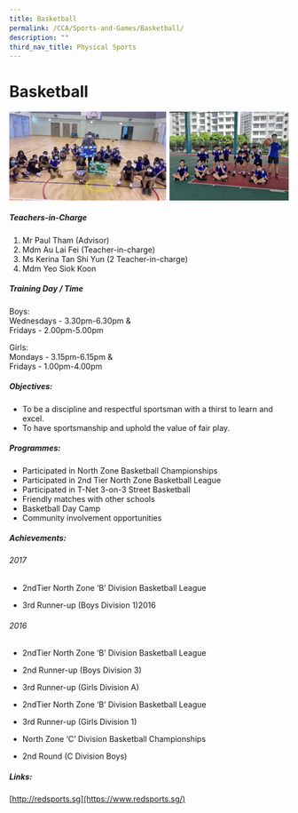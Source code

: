 ```yaml
---
title: Basketball
permalink: /CCA/Sports-and-Games/Basketball/
description: ""
third_nav_title: Physical Sports
---
```





# Basketball
![](/images/basketball1.png)

##### Teachers-in-Charge

1.  Mr Paul Tham (Advisor)
2.  Mdm Au Lai Fei (Teacher-in-charge)
3.  Ms Kerina Tan Shi Yun (2 Teacher-in-charge)
4.  Mdm Yeo Siok Koon

##### Training Day / Time
Boys:  
Wednesdays -&nbsp;3.30pm-6.30pm &amp;  
Fridays -&nbsp;2.00pm-5.00pm

Girls:  
Mondays -&nbsp;3.15pm-6.15pm &amp;  
Fridays -&nbsp;1.00pm-4.00pm

##### Objectives:

  

*   To be a discipline and respectful sportsman with a thirst to learn and excel.
*   To have sportsmanship and uphold the value of fair play.

##### Programmes:

  

*   Participated in North Zone Basketball Championships&nbsp;
*   Participated in 2nd Tier North Zone Basketball League&nbsp;
*   Participated in T-Net 3-on-3 Street Basketball&nbsp;
*   Friendly matches with other schools&nbsp;
*   Basketball Day Camp&nbsp;
*   Community involvement opportunities

##### Achievements:

  

###### 2017&nbsp;

*   2ndTier North Zone ‘B’ Division Basketball League

*   3rd Runner-up (Boys Division 1)2016

###### 2016

*   2ndTier North Zone ‘B’ Division Basketball League

*   2nd&nbsp;Runner-up (Boys Division 3)
*   3rd&nbsp;Runner-up (Girls Division A)

*   2ndTier North Zone ‘B’ Division Basketball League  
    

*   3rd&nbsp;Runner-up (Girls Division 1)

*   North Zone ‘C’ Division Basketball Championships  
    

*   2nd&nbsp;Round (C Division Boys)

##### Links:
[http://redsports.sg](https://www.redsports.sg/)